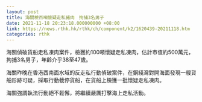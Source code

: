 ```yaml
---
layout: post
title: 海關檢百噸懷疑走私豬肉　拘捕3名男子
date: 2021-11-18 20:23:18.000000000 +08:00
link: https://news.rthk.hk/rthk/ch/component/k2/1620439-20211118.htm
categories: rthk
---
```


海關偵破貨船走私凍肉案件，檢獲約100噸懷疑走私凍肉，估計市值約500萬元，拘捕3名男子，年齡介乎38至47歲。

海關昨晚在香港西南面水域的反走私行動偵破案件，在鋼綫灣對開海面發現一艘貨船形跡可疑，採取行動截停貨船，在貨船上檢獲一批懷疑走私凍肉。

海關強調執法行動絕不鬆懈，將繼續嚴厲打擊海上走私活動。
